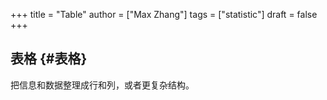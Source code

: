 +++
title = "Table"
author = ["Max Zhang"]
tags = ["statistic"]
draft = false
+++

## 表格 {#表格}

把信息和数据整理成行和列，或者更复杂结构。
